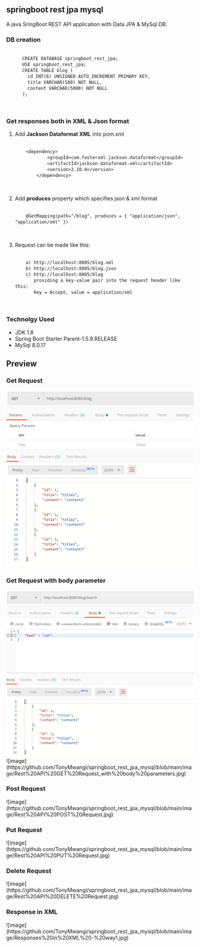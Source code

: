 <h2>springboot rest jpa mysql</h2>
A java SringBoot REST API application with Data JPA & MySql DB.

<h3>DB creation</h3>
  <pre>
    <code>
      CREATE DATABASE springboot_rest_jpa;
      USE springboot_rest_jpa;
      CREATE TABLE blog (
        id INT(6) UNSIGNED AUTO_INCREMENT PRIMARY KEY,
        title VARCHAR(500) NOT NULL,
        content VARCHAR(5000) NOT NULL
      );
    </code>
  </pre>
  
<h3>Get responses both in XML & Json format</h3>
  <ol>
    <li>Add <b>Jackson Dataformat XML</b> into pom.xml</li>
	<pre>
    	<code>
	&lt;dependency&gt;
            &lt;groupId&gt;com.fasterxml.jackson.dataformat&lt;/groupId&gt;
            &lt;artifactId&gt;jackson-dataformat-xml&lt;/artifactId&gt;
            &lt;version&gt;2.10.0&lt;/version&gt;
        &lt;/dependency&gt;
	</code>
  	</pre>
	
   <li>Add <b>produces</b> property which specifies json & xml format</li>
	<pre>
    	<code>
	@GetMapping(path="/blog", produces = { "application/json", "application/xml" })
	</code>
  	</pre>
    
   <li>Request can be made like this:</li>
	<pre>
    	<code>
	a) http://localhost:8085/blog.xml
	b) http://localhost:8085/blog.json
	c) http://localhost:8085/blog
	   providing a key-value pair into the request header like this:
	   Key = Accept, value = application/xml	
	</code>
  </ol>
<p></p>
<h3>Technolgy Used</h3>
	<ul>
		<li>JDK 1.8</li>
		<li>Spring Boot Starter Parent-1.5.9.RELEASE</li>
		<li>MySql 8.0.17</li>
	</ul>
 <h2>Preview</h2>
 <h3>Get Request</h3>
 <img src="https://github.com/TonyMwangi/springboot_rest_jpa_mysql/blob/main/image/Rest%20API%20GET%20Request.jpg" alt="Image description">
 <h3>Get Request with body parameter</h3>
 <img src="https://github.com/TonyMwangi/springboot_rest_jpa_mysql/blob/main/image/Rest%20API%20GET%20Request_with%20body%20parameters.jpg" alt="Image description">
 ![image](https://github.com/TonyMwangi/springboot_rest_jpa_mysql/blob/main/image/Rest%20API%20GET%20Request_with%20body%20parameters.jpg)
 <h3>Post Request</h3>
 ![image](https://github.com/TonyMwangi/springboot_rest_jpa_mysql/blob/main/image/Rest%20API%20POST%20Request.jpg)
<h3>Put Request</h3>
![image](https://github.com/TonyMwangi/springboot_rest_jpa_mysql/blob/main/image/Rest%20API%20PUT%20Request.jpg)
<h3>Delete Request</h3>
![image](https://github.com/TonyMwangi/springboot_rest_jpa_mysql/blob/main/image/Rest%20API%20DELETE%20Request.jpg)
<h3>Response in XML</h3>
![image](https://github.com/TonyMwangi/springboot_rest_jpa_mysql/blob/main/image/Responses%20in%20XML%20-%20way1.jpg)
